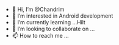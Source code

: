 - 👋 Hi, I’m @Chandrim
- 👀 I’m interested in Android development
- 🌱 I’m currently learning ...Hilt
- 💞️ I’m looking to collaborate on ...
- 📫 How to reach me ...

<!---
Chandrim/Chandrim is a ✨ special ✨ repository because its `README.md` (this file) appears on your GitHub profile.
You can click the Preview link to take a look at your changes.
--->
